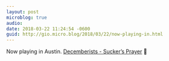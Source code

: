 ```yaml
---
layout: post
microblog: true
audio: 
date: 2018-03-22 11:24:54 -0600
guid: http://gio.micro.blog/2018/03/22/now-playing-in.html
---
```

Now playing in Austin. [Decemberists - Sucker’s Prayer](https://itunes.apple.com/us/album/suckers-prayer/1333620066?i=1333620538) 🎵
